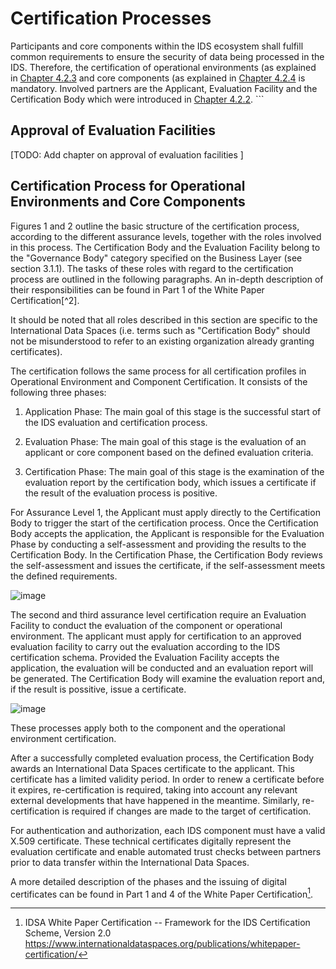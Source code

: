 # Certification Processes

Participants and core components within the IDS ecosystem shall fulfill common requirements to ensure the security of data being processed in the IDS. Therefore, the certification of operational environments (as explained in [Chapter 4.2.3](../4_2_3_Operational_Environment_Certification.md) and core components (as explained in [Chapter 4.2.4](../4_2_4_Component_Certification.md) is mandatory. Involved partners are the Applicant, Evaluation Facility and the Certification Body which were introduced in [Chapter 4.2.2](../4_2_2_Roles.md). ```

## Approval of Evaluation Facilities
[TODO: Add chapter on approval of evaluation facilities ]

## Certification Process for Operational Environments and Core Components

Figures 1 and 2 outline the basic structure of
the certification process, according to the different assurance levels, together with the roles involved in this
process. The Certification Body and the Evaluation Facility belong to
the "Governance Body" category specified on the Business Layer (see
section 3.1.1). The tasks of these roles with regard to the
certification process are outlined in the following paragraphs. An
in-depth description of their responsibilities can be found in Part 1 of
the White Paper Certification[^2].

It should be noted that all roles described in this section are specific
to the International Data Spaces (i.e. terms such as "Certification
Body" should not be misunderstood to refer to an existing organization
already granting certificates).

The certification follows the same process for all certification profiles in Operational Environment and Component Certification. It consists of the following three phases:

1.  Application Phase: The main goal of this stage is the successful
    start of the IDS evaluation and certification process.

2.  Evaluation Phase: The main goal of this stage is the evaluation of
    an applicant or core component based on the defined evaluation
    criteria.

3.  Certification Phase: The main goal of this stage is the examination
    of the evaluation report by the certification body, which issues a
    certificate if the result of the evaluation process is positive.

For Assurance Level 1, the Applicant must apply directly to the Certification Body to trigger the start of the certification process. Once the Certification Body accepts the application, the Applicant is responsible for the Evaluation Phase by conducting a self-assessment and providing the results to the Certification Body. In the Certification Phase, the Certification Body reviews the self-assessment and issues the certificate, if the self-assessment meets the defined requirements.

![image](https://user-images.githubusercontent.com/77682996/155738445-479e9507-7415-4e16-b0dd-6d159d3d8528.png)

The second and third assurance level certification require an Evaluation Facility to conduct the evaluation of the component or operational environment. The applicant must apply for certification to an approved evaluation facility to carry out the evaluation according to the IDS certification schema. Provided the Evaluation Facility accepts the application, the evaluation will be conducted and an evaluation report will be generated. The Certification Body will examine the evaluation report and, if the result is possitive, issue a certificate.

![image](https://user-images.githubusercontent.com/77682996/155738509-f4477f71-aeb8-4de2-bbf1-53373ae919c5.png)

These processes apply both to the component and the operational environment certification. 

After a successfully completed evaluation process, the Certification
Body awards an International Data Spaces certificate to the applicant.
This certificate has a limited validity period. In order to renew a
certificate before it expires, re-certification is required, taking into
account any relevant external developments that have happened in the
meantime. Similarly, re-certification is required if changes are made to
the target of certification.

For authentication and authorization, each IDS component must have a
valid X.509 certificate. These technical certificates digitally
represent the evaluation certificate and enable automated trust checks
between partners prior to data transfer within the International Data
Spaces.

A more detailed description of the phases and the issuing of digital
certificates can be found in Part 1 and 4 of the White Paper
Certification[^3].

[^3]: IDSA White Paper Certification -- Framework for the IDS
    Certification Scheme, Version 2.0
    https://www.internationaldataspaces.org/publications/whitepaper-certification/
